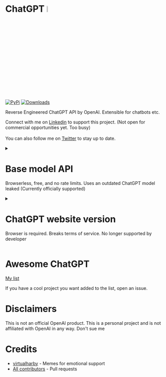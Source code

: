 # ChatGPT <img src="https://github.com/acheong08/ChatGPT/blob/main/logo.png?raw=true" width="7%"></img>

[![PyPi](https://img.shields.io/pypi/v/revChatGPT.svg)](https://pypi.python.org/pypi/revChatGPT)
[![Downloads](https://static.pepy.tech/badge/revchatgpt)](https://pypi.python.org/pypi/revChatGPT)

Reverse Engineered ChatGPT API by OpenAI. Extensible for chatbots etc.

Connect with me on [Linkedin](https://www.linkedin.com/in/acheong08/) to support this project. (Not open for commercial opportunities yet. Too busy)
<br><br>
You can also follow me on [Twitter](https://twitter.com/GodlyIgnorance) to stay up to date.

<details>
<summary>

# Base model API

Browserless, free, and no rate limits. Uses an outdated ChatGPT model leaked (Currently officially supported)

</summary>

## Installation
`pip3 install revChatGPT`

## Setup

1. Create account on [OpenAI](https://platform.openai.com/)
2. Go to https://platform.openai.com/account/api-keys
3. Copy API key

## Usage

### Command line
`python3 -m revChatGPT.Official --api_key API_KEY --stream`

<details>
<summary>

### Developer
</summary>

Both Async and Sync are available. You can also stream responses via a generator. Read example code to learn more

#### Example code

You can find it [here](https://github.com/acheong08/ChatGPT/blob/main/src/revChatGPT/Official.py#L292-L408)

#### Further Documentation
You can find it [wiki](https://github.com/acheong08/ChatGPT/wiki/revChatGPT)

</details>
</details>

<details>
<summary>

# ChatGPT website version

Browser is required. Breaks terms of service. No longer supported by developer

</summary>

## Installation
`pip3 install revChatGPT[unofficial]`

## Configuration

Refer to the setup [guide](https://github.com/acheong08/ChatGPT/wiki/Setup) for more information.

## Usage

### Command line

`python3 -m revChatGPT.Unofficial`

```
!help - Show this message
!reset - Forget the current conversation
!refresh - Refresh the session authentication
!config - Show the current configuration
!rollback x - Rollback the conversation (x being the number of messages to rollback)
!exit - Exit this program
```

### Developer

```python
from revChatGPT.ChatGPT import Chatbot

chatbot = Chatbot({
  "session_token": "<YOUR_TOKEN>"
}, conversation_id=None, parent_id=None) # You can start a custom conversation

response = chatbot.ask("Prompt", conversation_id=None, parent_id=None) # You can specify custom conversation and parent ids. Otherwise it uses the saved conversation (yes. conversations are automatically saved)

print(response)
# {
#   "message": message,
#   "conversation_id": self.conversation_id,
#   "parent_id": self.parent_id,
# }
```

<details>

<summary>

### API
`python3 -m Official.GPTserver`

</summary>

HTTP POST request:

```json
{
  "session_token": "eyJhbGciOiJkaXIiL...",
  "prompt": "Your prompt here"
}
```

Optional:

```json
{
  "session_token": "eyJhbGciOiJkaXIiL...",
  "prompt": "Your prompt here",
  "conversation_id": "UUID...",
  "parent_id": "UUID..."
}
```

- Rate limiting is enabled by default to prevent simultaneous requests

</details>

</details>

# Awesome ChatGPT

[My list](https://github.com/stars/acheong08/lists/awesome-chatgpt)

If you have a cool project you want added to the list, open an issue.

# Disclaimers

This is not an official OpenAI product. This is a personal project and is not affiliated with OpenAI in any way. Don't sue me

# Credits

- [virtualharby](https://twitter.com/virtualharby) - Memes for emotional support
- [All contributors](https://github.com/acheong08/ChatGPT/graphs/contributors) - Pull requests
